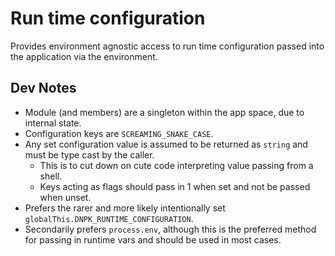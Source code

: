 # Run time configuration

Provides environment agnostic access to run time configuration passed into the application via the environment.

## Dev Notes

* Module (and members) are a singleton within the app space, due to internal state.
* Configuration keys are `SCREAMING_SNAKE_CASE`.
* Any set configuration value is assumed to be returned as `string` and must be type cast by the caller.
    * This is to cut down on cute code interpreting value passing from a shell.
    * Keys acting as flags should pass in 1 when set and not be passed when unset.
* Prefers the rarer and more likely intentionally set `globalThis.DNPK_RUNTIME_CONFIGURATION`.
* Secondarily prefers `process.env`, although this is the preferred method for passing in runtime vars and should be used in most cases.
